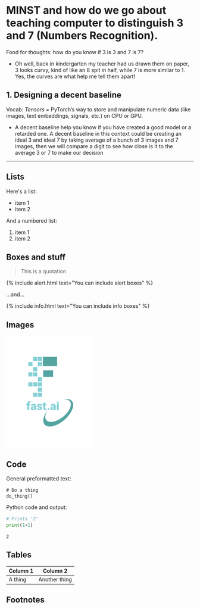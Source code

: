 # MINST and how do we go about teaching computer to distinguish 3 and 7 (Numbers Recognition).

Food for thoughts: how do you know if 3 is 3 and 7 is 7? 
- Oh well, back in kindergarten my teacher had us drawn them on paper, 3 looks curvy, kind of like an 8 spit in half, while 7 is more similar to 1. Yes, the curves are what help me tell them apart!

## 1. Designing a decent baseline
Vocab: *Tensors* = PyTorch’s way to store and manipulate numeric data (like images, text embeddings, signals, etc.) on CPU or GPU.
- A decent baseline help you know if you have created a good model or a retarded one. A decent baseline in this context could be creating an ideal 3 and ideal 7 by taking average of a bunch of 3 images and 7 images, then we will compare a digit to see how close is it to the average 3 or 7 to make our decision
---

## Lists

Here's a list:

- item 1
- item 2

And a numbered list:

1. item 1
1. item 2

## Boxes and stuff

> This is a quotation

{% include alert.html text="You can include alert boxes" %}

...and...

{% include info.html text="You can include info boxes" %}

## Images

![](/images/logo.png "fast.ai's logo")

## Code

General preformatted text:

    # Do a thing
    do_thing()

Python code and output:

```python
# Prints '2'
print(1+1)
```

    2

## Tables

| Column 1 | Column 2 |
|-|-|
| A thing | Another thing |

## Footnotes

[^1]: This is the footnote.

